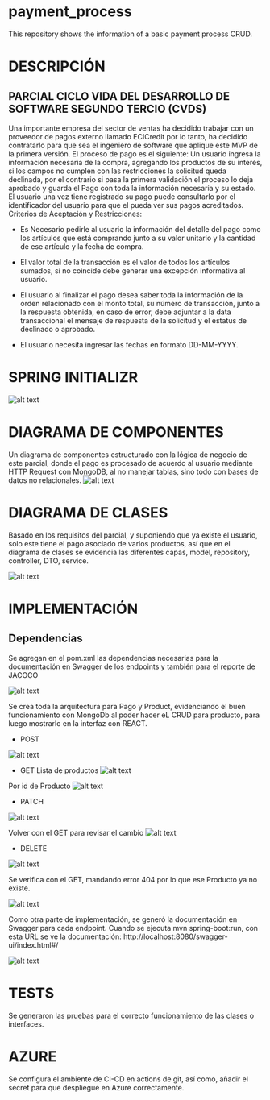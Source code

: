 # payment_process
This repository shows the information of a basic payment process CRUD.

# DESCRIPCIÓN

## PARCIAL CICLO VIDA DEL DESARROLLO DE SOFTWARE SEGUNDO TERCIO (CVDS)
Una importante empresa del sector de ventas ha decidido trabajar con un proveedor
de pagos externo llamado ECICredit por lo tanto, ha decidido contratarlo para que
sea el ingeniero de software que aplique este MVP de la primera versión.
El proceso de pago es el siguiente:
Un usuario ingresa la información necesaria de la compra, agregando los productos
de su interés, si los campos no cumplen con las restricciones la solicitud queda
declinada, por el contrario si pasa la primera validación el proceso lo deja aprobado
y guarda el Pago con toda la información necesaria y su estado.
El usuario una vez tiene registrado su pago puede consultarlo por el identificador del
usuario para que el pueda ver sus pagos acreditados.
Criterios de Aceptación y Restricciones:

- Es Necesario pedirle al usuario la información del detalle del pago como los
artículos que está comprando junto a su valor unitario y la cantidad de ese
artículo y la fecha de compra.

- El valor total de la transacción es el valor de todos los artículos sumados, si
no coincide debe generar una excepción informativa al usuario.

- El usuario al finalizar el pago desea saber toda la información de la orden
relacionado con el monto total, su número de transacción, junto a la
respuesta obtenida, en caso de error, debe adjuntar a la data transaccional el
mensaje de respuesta de la solicitud y el estatus de declinado o aprobado.

- El usuario necesita ingresar las fechas en formato DD-MM-YYYY.

# SPRING INITIALIZR
![alt text](image.png)

# DIAGRAMA DE COMPONENTES

Un diagrama de componentes estructurado con la lógica de negocio de este parcial, donde el pago es procesado de acuerdo al usuario mediante HTTP Request con MongoDB, al no manejar tablas, sino todo con bases de datos no relacionales.
![alt text](image-1.png)


# DIAGRAMA DE CLASES

Basado en los requisitos del parcial, y suponiendo que ya existe el usuario, solo este tiene el pago asociado de varios productos, así que en el diagrama de clases se evidencia las diferentes capas, model, repository, controller, DTO, service.


![alt text](Elysium_Class_Diagram-1.png)


# IMPLEMENTACIÓN

## Dependencias
Se agregan en el pom.xml las dependencias necesarias para la documentación en Swagger de los endpoints y también para el reporte de JACOCO

![alt text](image-2.png)


Se crea toda la arquitectura para Pago y Product, evidenciando el buen funcionamiento con MongoDb al poder hacer eL CRUD para producto, para luego mostrarlo en la interfaz con REACT.

- POST

![alt text](image-3.png)

- GET
Lista de productos
![alt text](image-4.png)

Por id de Producto
![alt text](image-5.png)

- PATCH

![alt text](image-6.png)

Volver con el GET para revisar el cambio
![alt text](image-7.png)


- DELETE

![alt text](image-8.png)

Se verifica con el GET, mandando error 404 por lo que ese Producto ya no existe.

![alt text](image-9.png)



Como otra parte de implementación, se generó la documentación en Swagger para cada endpoint.
Cuando se ejecuta mvn spring-boot:run, con esta URL se ve la documentación: http://localhost:8080/swagger-ui/index.html#/

![alt text](image-10.png)


# TESTS

Se generaron las pruebas para el correcto funcionamiento de las clases o interfaces.


# AZURE

Se configura el ambiente de CI-CD en actions de git, así como, añadir el secret para que despliegue en Azure correctamente.




